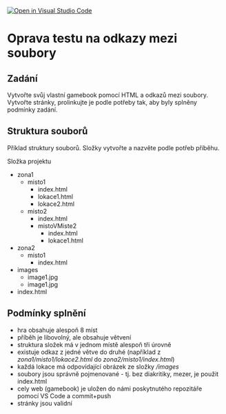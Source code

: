 [![Open in Visual Studio Code](https://classroom.github.com/assets/open-in-vscode-c66648af7eb3fe8bc4f294546bfd86ef473780cde1dea487d3c4ff354943c9ae.svg)](https://classroom.github.com/online_ide?assignment_repo_id=9350183&assignment_repo_type=AssignmentRepo)
# Oprava testu na odkazy mezi soubory

## Zadání

Vytvořte svůj vlastní gamebook pomocí HTML a odkazů mezi soubory. Vytvořte stránky, prolinkujte je podle potřeby tak, aby byly splněny podmínky zadání.

## Struktura souborů

Příklad struktury souborů. Složky vytvořte a nazvěte podle potřeb příběhu.

Složka projektu

* zona1
    * misto1
        * index.html
        * lokace1.html
        * lokace2.html
    * misto2
        * index.html
        * mistoVMiste2
            * index.html
            * lokace1.html
* zona2
    * misto1
        * index.html
* images
    * image1.jpg
    * image1.jpg
* index.html

## Podmínky splnění

* hra obsahuje alespoň 8 míst
* příběh je libovolný, ale obsahuje větvení
* struktura složek má v jednom místě alespoň tři úrovně
* existuje odkaz z jedné větve do druhé (například z *zona1/misto1/lokace2.html* do *zona2/misto1/index.html*)
* každá lokace má odpovídající obrázek ze složky */images*
* soubory jsou správně pojmenované - tj. bez diakritiky, mezer, je použit index.html
* cely web (gamebook) je uložen do námi poskytnutého repozitáře pomocí VS Code a commit+push
* stránky jsou validní
